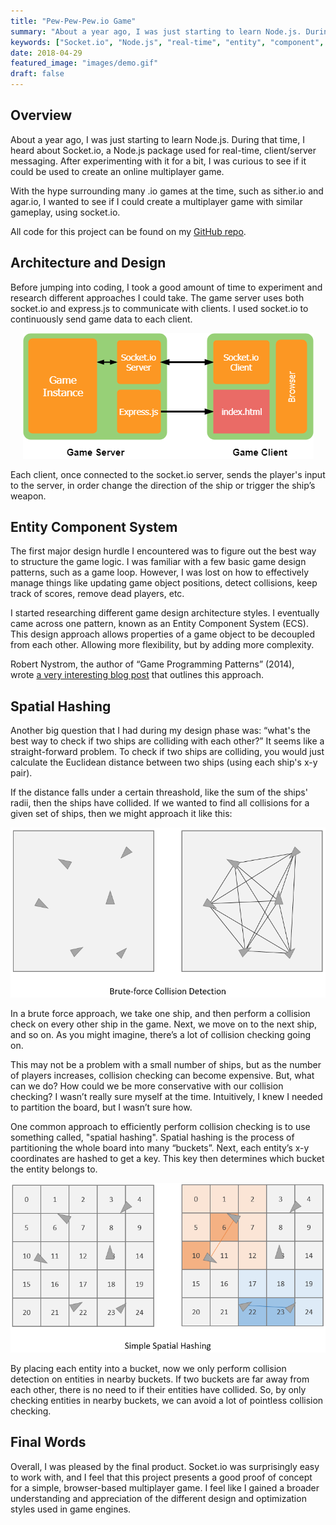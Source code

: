 ```yaml
---
title: "Pew-Pew-Pew.io Game"
summary: "About a year ago, I was just starting to learn Node.js. During that..."
keywords: ["Socket.io", "Node.js", "real-time", "entity", "component", "system", "spatial hasing"]
date: 2018-04-29
featured_image: "images/demo.gif"
draft: false
---
```


## **Overview**

About a year ago, I was just starting to learn Node.js. During that time, I heard about Socket.io, a Node.js package used for real-time, client/server messaging. After experimenting with it for a bit, I was curious to see if it could be used to create an online multiplayer game.

With the hype surrounding many .io games at the time, such as sither.io and agar.io, I wanted to see if I could create a multiplayer game with similar gameplay, using socket.io.

All code for this project can be found on my [GitHub repo](https://github.com/mtfuller/pew-pew-pew.io).

## **Architecture and Design**

Before jumping into coding, I took a good amount of time to experiment and research different approaches I could take. The game server uses both socket.io and express.js to communicate with clients. I used socket.io to continuously send game data to each client.

<p align="center">
    <img src="https://raw.githubusercontent.com/mtfuller/pew-pew-pew.io/master/docs/img/architecture.png" alt="Architecture" />
</p>

Each client, once connected to the socket.io server, sends the player's input to the server, in order change the direction of the ship or trigger the ship’s weapon.

## **Entity Component System**

The first major design hurdle I encountered was to figure out the best way to structure the game logic. I was familiar with a few basic game design patterns, such as a game loop. However, I was lost on how to effectively manage things like updating game object positions, detect collisions, keep track of scores, remove dead players, etc.

I started researching different game design architecture styles. I eventually came across one pattern, known as an Entity Component System (ECS). This design approach allows properties of a game object to be decoupled from each other. Allowing more flexibility, but by adding more complexity.

Robert Nystrom, the author of “Game Programming Patterns” (2014), wrote [a very interesting blog post](http://gameprogrammingpatterns.com/component.html) that outlines this approach.

## **Spatial Hashing**

Another big question that I had during my design phase was: “what's the best way to check if two ships are colliding with each other?” It seems like a straight-forward problem. To check if two ships are colliding, you would just calculate the Euclidean distance between two ships (using each ship's x-y pair).

If the distance falls under a certain threashold, like the sum of the ships' radii, then the ships have collided. If we wanted to find all collisions for a given set of ships, then we might approach it like this:

<p align="center">
    <img src="https://raw.githubusercontent.com/mtfuller/pew-pew-pew.io/master/docs/img/brute_force.png" alt="Brute Force" />
</p>

In a brute force approach, we take one ship, and then perform a collision check on every other ship in the game. Next, we move on to the next ship, and so on. As you might imagine, there’s a lot of collision checking going on.

This may not be a problem with a small number of ships, but as the number of players increases, collision checking can become expensive. But, what can we do? How could we be more conservative with our collision checking? I wasn’t really sure myself at the time. Intuitively, I knew I needed to partition the board, but I wasn’t sure how.

One common approach to efficiently perform collision checking is to use something called, "spatial hashing". Spatial hashing is the process of partitioning the whole board into many “buckets”. Next, each entity’s x-y coordinates are hashed to get a key. This key then determines which bucket the entity belongs to.

<p align="center">
    <img src="https://raw.githubusercontent.com/mtfuller/pew-pew-pew.io/master/docs/img/spatial_hashing.png" alt="Spatial Hashing" />
</p>

By placing each entity into a bucket, now we only perform collision detection on entities in nearby buckets. If two buckets are far away from each other, there is no need to if their entities have collided. So, by only checking entities in nearby buckets, we can avoid a lot of pointless collision checking.

## **Final Words**

Overall, I was pleased by the final product. Socket.io was surprisingly easy to work with, and I feel that this project presents a good proof of concept for a simple, browser-based multiplayer game. I feel like I gained a broader understanding and appreciation of the different design and optimization styles used in game engines.
